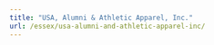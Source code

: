 ```yaml
---
title: "USA, Alumni & Athletic Apparel, Inc."
url: /essex/usa-alumni-and-athletic-apparel-inc/
---
```

